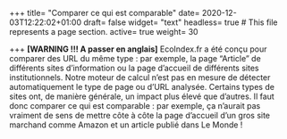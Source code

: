 +++
title= "Comparer ce qui est comparable"
date= 2020-12-03T12:22:02+01:00
draft= false
widget= "text"
headless= true  # This file represents a page section.
active= true
weight= 30

+++
**[WARNING !!! A passer en anglais]**
EcoIndex.fr a été conçu pour comparer des URL du même type : par exemple,
la page “Article” de différents sites d’information ou la page d’accueil de différents sites institutionnels.
Notre moteur de calcul n’est pas en mesure de détecter automatiquement le type de page ou d’URL analysée.
Certains types de sites ont, de manière générale, un impact plus élevé que d’autres.
Il faut donc comparer ce qui est comparable : par exemple, ça n’aurait pas vraiment de sens
de mettre côte à côte la page d’accueil d’un gros site marchand comme Amazon et un article publié dans Le Monde !
